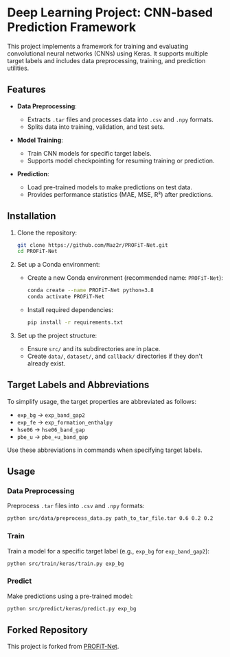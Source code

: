 
# Deep Learning Project: CNN-based Prediction Framework

This project implements a framework for training and evaluating convolutional neural networks (CNNs) using Keras. It supports multiple target labels and includes data preprocessing, training, and prediction utilities.

## Features
- **Data Preprocessing**:
  - Extracts `.tar` files and processes data into `.csv` and `.npy` formats.
  - Splits data into training, validation, and test sets.

- **Model Training**:
  - Train CNN models for specific target labels.
  - Supports model checkpointing for resuming training or prediction.

- **Prediction**:
  - Load pre-trained models to make predictions on test data.
  - Provides performance statistics (MAE, MSE, R²) after predictions.

## Installation
1. Clone the repository:
   ```bash
   git clone https://github.com/Maz2r/PROFiT-Net.git
   cd PROFiT-Net
   ```

2. Set up a Conda environment:
   - Create a new Conda environment (recommended name: `PROFiT-Net`):
     ```bash
     conda create --name PROFiT-Net python=3.8
     conda activate PROFiT-Net
     ```
   - Install required dependencies:
     ```bash
     pip install -r requirements.txt
     ```

3. Set up the project structure:
   - Ensure `src/` and its subdirectories are in place.
   - Create `data/`, `dataset/`, and `callback/` directories if they don't already exist.

## Target Labels and Abbreviations
To simplify usage, the target properties are abbreviated as follows:
- `exp_bg` → `exp_band_gap2`
- `exp_fe` → `exp_formation_enthalpy`
- `hse06` → `hse06_band_gap`
- `pbe_u` → `pbe_+u_band_gap`

Use these abbreviations in commands when specifying target labels.

## Usage
### Data Preprocessing
Preprocess `.tar` files into `.csv` and `.npy` formats:
```bash
python src/data/preprocess_data.py path_to_tar_file.tar 0.6 0.2 0.2
```

### Train
Train a model for a specific target label (e.g., `exp_bg` for `exp_band_gap2`):
```bash
python src/train/keras/train.py exp_bg
```

### Predict
Make predictions using a pre-trained model:
```bash
python src/predict/keras/predict.py exp_bg
```

## Forked Repository
This project is forked from [PROFiT-Net](https://github.com/sejunkim6370/PROFiT-Net). 
